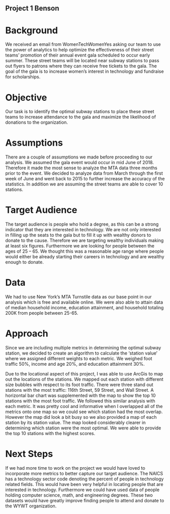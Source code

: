 ## Project 1 Benson

# Background

We received an email from WomenTechWomenYes asking our team to use the power of analytics to help optimize the effectiveness of their street teams’ promotion of their annual event gala scheduled to occur early summer. These street teams will be located near subway stations to pass out flyers to patrons where they can receive free tickets to the gala. The goal of the gala is to increase women’s interest in technology and fundraise for scholarships. 

# Objective

Our task is to identify the optimal subway stations to place these street teams to increase attendance to the gala and maximize the likelihood of donations to the organization.

# Assumptions

There are a couple of assumptions we made before proceeding to our analysis. We assumed the gala event would occur in mid June of 2018. Therefore it made the most sense to analyze the MTA data three months prior to the event.  We decided to analyze data from March through the first week of June and went back to 2015 to further increase the accuracy of the statistics.  In addition we are assuming the street teams are able to cover 10 stations.

# Target Audience

The target audience is people who hold a degree, as this can be a strong indicator that they are interested in technology. We are not only interested in filling up the seats to the gala but to fill it up with wealthy donors to donate to the cause. Therefore we are targeting wealthy individuals making at least six figures. Furthermore we are looking for people between the ages of 25 – 65. We thought this was a reasonable age range where people would either be already starting their careers in technology and are wealthy enough to donate. 

# Data

We had to use New York’s MTA Turnstile data as our base point in our analysis which is free and available online. We were also able to attain data of median household income, education attainment, and household totaling 200K from people between 25-65.

# Approach

Since we are including multiple metrics in determining the optimal subway station, we decided to create an algorithm to calculate the ‘station value’ where we assigned different weights to each metric.
We weighed foot traffic 50%, income and age 20%, and education attainment 30%.

Due to the locational aspect of this project, I was able to use ArcGis to map out the locations of the stations.  We mapped out each station with different size bubbles with respect to its foot traffic. There were three stand out stations with the most traffic: 116th Street, 59 Street, and Wall Street. A horizontal bar chart was supplemented with the map to show the top 10 stations with the most foot traffic. We followed this similar analysis with each metric. 
It was pretty cool and informative when I overlapped all of the metrics onto one map so we could see which station had the most overlap. However the map did look a bit busy so we also provided a map of each station by its station value. The map looked considerably clearer in determining which station were the most optimal. We were able to provide the top 10 stations with the highest scores. 
# Next Steps

If we had more time to work on the project we would have loved to incorporate more metrics to better capture our target audience.  The NAICS has a technology sector code denoting the percent of people in technology related fields. This would have been very helpful in locating people that are interested in technology. Furthermore we could have used data of people holding computer science, math, and engineering degrees. These two datasets would have greatly improve finding people to attend and donate to the WYWT organization. 
